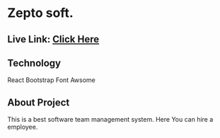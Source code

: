 # Zepto soft.
## Live Link: [Click Here](https://zepto-soft.netlify.app/)

## Technology
React
Bootstrap
Font Awsome

## About Project 

 This is a best software team management system. Here You can hire a employee. 


